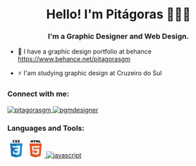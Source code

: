 <h1 align="center">Hello! I'm Pitágoras 🙋‍♂️‍💻</h1>
<h3 align="center">I'm a Graphic Designer and Web Design.</h3>

- 📝 I have a graphic design portfolio at behance https://www.behance.net/pitagorasgm 

- ⚡ I'am studying graphic design at Cruzeiro do Sul

<h3 align="left">Connect with me:</h3>
<p align="left">
<a href="https://www.linkedin.com/in/pitagorasgm" target="_blank"> <img align="center" src="https://cdn-icons.flaticon.com/png/512/3536/premium/3536505.png?token=exp=1651359188~hmac=0da5e8be01effc94d873e89ae342df86" alt="pitagorasgm" height="35" width="35"/>  </a>          
<a href="https://www.instagram.com/pgmdesigner" target="_blank"> <img align="center" src="https://cdn-icons-png.flaticon.com/512/174/174855.png" alt="pgmdesigner" height="35" width="35" /></a> </p>
<h3 align="left">Languages and Tools:</h3>
<p align="left">
<a href="https://www.w3schools.com/css/" target="_blank"> 
<img src="https://raw.githubusercontent.com/devicons/devicon/master/icons/css3/css3-original-wordmark.svg" alt="css3" width="40" height="40"/></a> <a href="https://www.w3.org/html/" target="_blank"> 
<img src="https://raw.githubusercontent.com/devicons/devicon/master/icons/html5/html5-original-wordmark.svg" alt="html5" width="40" height="40"/> </a>
<a href="https://developer.mozilla.org/en-US/docs/Web/JavaScript" target="_blank"> <img src="https://cdn.jsdelivr.net/gh/devicons/devicon/icons/javascript/javascript-original.svg" alt="javascript" width="40" height="35"/> </a> </p>
